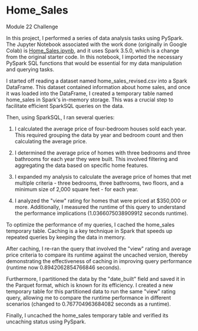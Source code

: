 # Home_Sales
Module 22 Challenge

In this project, I performed a series of data analysis tasks using PySpark. The Jupyter Notebook associated with the work done (originally in Google Colab) is [Home_Sales.ipynb](https://github.com/aliciahlavac/Home_Sales/blob/main/Home_Sales.ipynb), and it uses Spark 3.5.0, which is a change from the original starter code.  In this notebook, I imported the necessary PySpark SQL functions that would be essential for my data manipulation and querying tasks.

I started off reading a dataset named home_sales_revised.csv into a Spark DataFrame. This dataset contained information about home sales, and once it was loaded into the DataFrame, I created a temporary table named home_sales in Spark's in-memory storage. This was a crucial step to facilitate efficient SparkSQL queries on the data.

Then, using SparkSQL, I ran several queries:

1. I calculated the average price of four-bedroom houses sold each year. This required grouping the data by year and bedroom count and then calculating the average price.

2. I determined the average price of homes with three bedrooms and three bathrooms for each year they were built. This involved filtering and aggregating the data based on specific home features.

3. I expanded my analysis to calculate the average price of homes that met multiple criteria - three bedrooms, three bathrooms, two floors, and a minimum size of 2,000 square feet - for each year.

4. I analyzed the "view" rating for homes that were priced at $350,000 or more. Additionally, I measured the runtime of this query to understand the performance implications (1.0366075038909912 seconds runtime).

To optimize the performance of my queries, I cached the home_sales temporary table. Caching is a key technique in Spark that speeds up repeated queries by keeping the data in memory.

After caching, I re-ran the query that involved the "view" rating and average price criteria to compare its runtime against the uncached version, thereby demonstrating the effectiveness of caching in improving query performance (runtime now 0.8942062854766846 seconds).

Furthermore, I partitioned the data by the "date_built" field and saved it in the Parquet format, which is known for its efficiency. I created a new temporary table for this partitioned data to run the same "view" rating query, allowing me to compare the runtime performance in different scenarios (changed to 0.767704963684082 seconds as a runtime).

Finally, I uncached the home_sales temporary table and verified its uncaching status using PySpark. 

